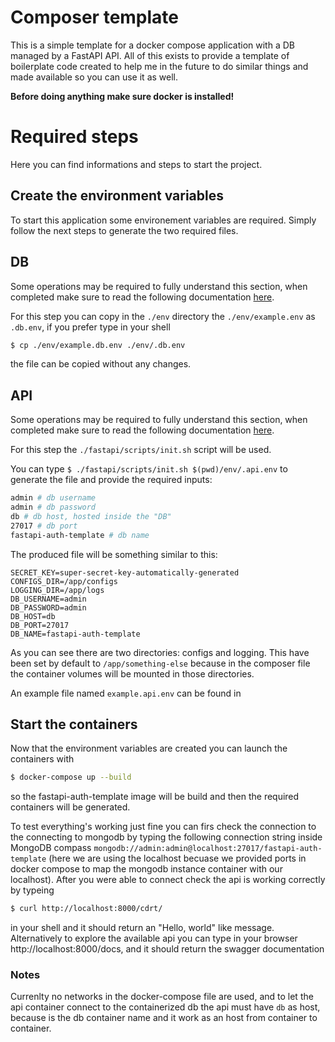 # Composer template
This is a simple template for a docker compose application with a DB managed by a FastAPI API.
All of this exists to provide a template of boilerplate code created to help me in the future to do similar things and made available so you can use it as well.

**Before doing anything make sure docker is installed!**

# Required steps
Here you can find informations and steps to start the project.

## Create the environment variables
To start this application some environement variables are required.
Simply follow the next steps to generate the two required files.

## DB
Some operations may be required to fully understand this section, when completed make sure to read the following documentation [here](./mongo/README.md).

For this step you can copy in the ```./env``` directory the ```./env/example.env``` as ```.db.env```, if you prefer type in your shell
```sh
$ cp ./env/example.db.env ./env/.db.env
```
the file can be copied without any changes.

## API
Some operations may be required to fully understand this section, when completed make sure to read the following documentation [here](./fastapi/README.md).

For this step the ```./fastapi/scripts/init.sh``` script will be used.

You can type ```$ ./fastapi/scripts/init.sh $(pwd)/env/.api.env``` to generate the file and provide the required inputs:
```sh
admin # db username
admin # db password 
db # db host, hosted inside the "DB"
27017 # db port
fastapi-auth-template # db name
```

The produced file will be something similar to this:
```dotenv
SECRET_KEY=super-secret-key-automatically-generated
CONFIGS_DIR=/app/configs
LOGGING_DIR=/app/logs
DB_USERNAME=admin
DB_PASSWORD=admin
DB_HOST=db
DB_PORT=27017
DB_NAME=fastapi-auth-template
```

As you can see there are two directories: configs and logging.
This have been set by default to ```/app/something-else``` because in the composer file the container volumes will be mounted in those directories.

An example file named ```example.api.env``` can be found in 


## Start the containers
Now that the environment variables are created you can launch the containers with 
```sh
$ docker-compose up --build
``` 
so the fastapi-auth-template image will be build and then the required containers will be generated.

To test everything's working just fine you can firs check the connection to the connecting to mongodb by typing the following connection string inside MongoDB compass ```mongodb://admin:admin@localhost:27017/fastapi-auth-template``` (here we are using the localhost becuase we provided ports in docker compose to map the mongodb instance container with our localhost). After you were able to connect check the api is working correctly by typeing 
```sh
$ curl http://localhost:8000/cdrt/
```
in your shell and it should return an "Hello, world" like message. Alternatively to explore the available api you can type in your browser http://localhost:8000/docs, and it should return the swagger documentation

### Notes
Currenlty no networks in the docker-compose file are used, and to let the api container connect to the containerized db the api must have ```db``` as host, because is the db container name and it work as an host from container to container.
